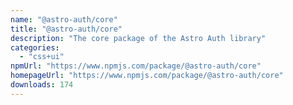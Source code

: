 ```yaml
---
name: "@astro-auth/core"
title: "@astro-auth/core"
description: "The core package of the Astro Auth library"
categories:
  - "css+ui"
npmUrl: "https://www.npmjs.com/package/@astro-auth/core"
homepageUrl: "https://www.npmjs.com/package/@astro-auth/core"
downloads: 174
---
```

